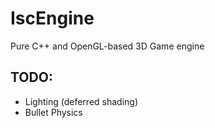 # IscEngine
Pure C++ and OpenGL-based 3D Game engine

TODO:
------
* Lighting (deferred shading)
* Bullet Physics
